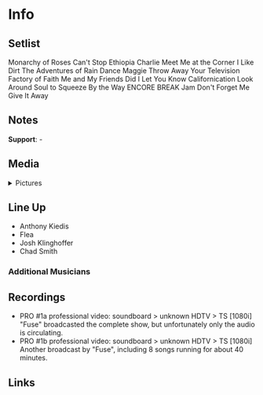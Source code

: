 # Info

## Setlist

Monarchy of Roses
Can't Stop
Ethiopia
Charlie
Meet Me at the Corner
I Like Dirt
The Adventures of Rain Dance Maggie
Throw Away Your Television
Factory of Faith
Me and My Friends
Did I Let You Know
Californication
Look Around
Soul to Squeeze
By the Way
ENCORE BREAK
Jam
Don't Forget Me
Give It Away

## Notes

**Support**: -

## Media 

<details>
  <summary>Pictures</summary>
  <!--<img alt="Setlist" title="Setlist" src="_.jpg" height="200" />
  <img alt="Flyer" title="Flyer" src="_.jpg" height="200" />-->
</details>

## Line Up

* Anthony Kiedis
* Flea
* Josh Klinghoffer
* Chad Smith

### Additional Musicians

## Recordings

* PRO #1a professional video: soundboard > unknown HDTV > TS [1080i] "Fuse" broadcasted the complete show, but unfortunately only the audio is circulating.
* PRO #1b professional video: soundboard > unknown HDTV > TS [1080i] Another broadcast by "Fuse", including 8 songs running for about 40 minutes.

## Links